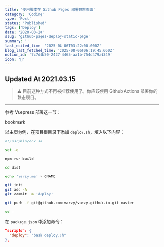```yaml
---
title: '使用脚本在 Github Pages 部署静态页面'
category: 'Coding'
type: 'Post'
status: 'Published'
tags: ['Deploy']
date: '2020-03-28'
slug: 'github-pages-deploy-static-page'
summary: ''
last_edited_time: '2025-08-06T03:22:00.000Z'
blog_last_fetched_time: '2025-08-06T06:19:45.660Z'
notion_id: '7c7d4b50-2427-4465-aa1b-754d479ad349'
icon: '🎌'
---
```


## Updated At 2021.03.15

> ⚠️ 目前这种方式不再被推荐使用了。你应该使用 Github Actions 部署你的静态项目。

---

参考 Vuepress 部署这一节：

[bookmark](https://vuepress.vuejs.org/zh/guide/deploy.html)

以主页为例，在项目根目录下添加 `deploy.sh`，填入以下内容：

```bash
#!/usr/bin/env sh

set -e

npm run build

cd dist

echo 'varzy.me' > CNAME

git init
git add -A
git commit -m 'deploy'

git push -f git@github.com:varzy/varzy.github.io.git master

cd -
```

在 `package.json` 中添加命令：

```json
"scripts": {
  "deploy": "bash deploy.sh"
},
```
